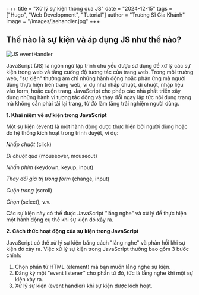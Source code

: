 +++
title = "Xử lý sự kiện thông qua JS"
date = "2024-12-15"
tags = ["Hugo", "Web Development", "Tutorial"]
author = "Trương Sĩ Gia Khánh"
image = "/images/jsehandler.jpg"
+++

## Thế nào là sự kiện và áp dụng JS như thế nào?

![JS eventHandler](/images/jsehandler.jpg)

JavaScript (JS) là ngôn ngữ lập trình chủ yếu được sử dụng để xử lý các sự kiện trong web và tăng cường độ tương tác của trang web. Trong môi trường web, "sự kiện" thường ám chỉ những hành động hoặc phản ứng mà người dùng thực hiện trên trang web, ví dụ như nhấp chuột, di chuột, nhập liệu vào form, hoặc cuộn trang. JavaScript cho phép các nhà phát triển xây dựng những hành vi tương tác động và thay đổi ngay lập tức nội dung trang mà không cần phải tải lại trang, từ đó làm tăng trải nghiệm người dùng.

**1. Khái niệm về sự kiện trong JavaScript**

Một sự kiện (event) là một hành động được thực hiện bởi người dùng hoặc do hệ thống kích hoạt trong trình duyệt, ví dụ:

*Nhấp chuột* (click)

*Di chuột qua* (mouseover, mouseout)

*Nhấn phím* (keydown, keyup, input)

*Thay đổi giá trị trong form* (change, input)

*Cuộn trang* (scroll)

*Chọn* (select), v.v.

Các sự kiện này có thể được JavaScript "lắng nghe" và xử lý để thực hiện một hành động cụ thể khi sự kiện đó xảy ra.

**2. Cách thức hoạt động của sự kiện trong JavaScript**

JavaScript có thể xử lý sự kiện bằng cách "lắng nghe" và phản hồi khi sự kiện đó xảy ra. Việc xử lý sự kiện trong JavaScript thường bao gồm 3 bước chính:

1. Chọn phần tử HTML (element) mà bạn muốn lắng nghe sự kiện.
2. Đăng ký một "event listener" cho phần tử đó, tức là lắng nghe khi một sự kiện xảy ra.
3. Xử lý sự kiện (event handler) khi sự kiện được kích hoạt.



